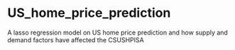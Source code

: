 # US_home_price_prediction
A lasso regression model on US home price prediction and  how supply and demand factors have affected the CSUSHPISA
